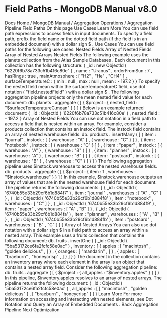 # Field Paths - MongoDB Manual v8.0


Docs Home / MongoDB Manual / Aggregation Operations / Aggregation Pipeline Field Paths On this page Use Cases Learn More You can use field path expressions to access
fields in input documents. To specify a field path, prefix the field
name or the dotted field path (if the
field is in an embedded document) with a dollar sign $ . Use Cases You can use field paths for the following use cases: Nested Fields Array of Nested Fields Array of Nested Arrays Nested Fields The following example uses the planets collection from the Atlas Sample Databases . Each document in
this collection has the following structure: { _id : new ObjectId ( "6220f6b78a733c51b416c80e" ) , name : "Uranus" , orderFromSun : 7 , hasRings : true , mainAtmosphere : [ "H2" , "He" , "CH4" ] , surfaceTemperatureC : { min : null , max : null , mean : - 197.2 } } To specify the nested field mean within the surfaceTemperatureC field, use dot notation ( "field.nestedField" ) with a dollar
sign $ . The following aggregation pipeline projects only the mean nested field value for each document: db. planets . aggregate ( [ { $project : { nested_field : "$surfaceTemperatureC.mean" } } ] ) Below is an example returned document: { _id : ObjectId ( '6220f6b78a733c51b416c80e' ) , nested_field : - 197.2 } Array of Nested Fields You can use dot notation in a field path to access a field that
is nested within an array. For example, consider a products collection that contains an instock field. The instock field contains an array of nested warehouse fields. db. products . insertMany ( [ { item : "journal" , instock : [ { warehouse : "A" } , { warehouse : "C" } ] } , { item : "notebook" , instock : [ { warehouse : "C" } ] } , { item : "paper" , instock : [ { warehouse : "A" } , { warehouse : "B" } ] } , { item : "planner" , instock : [ { warehouse : "A" } , { warehouse : "B" } ] } , { item : "postcard" , instock : [ { warehouse : "B" } , { warehouse : "C" } ] } ] ) The following aggregation pipeline uses $instock.warehouse to access
the nested warehouse fields. db. products . aggregate ( [ { $project : { item : 1 , warehouses : "$instock.warehouse" } } ] ) In this example, $instock.warehouse outputs an array of values that
are in the nested warehouse field for each document. The pipeline
returns the following documents: [ { _id : ObjectId ( '6740b55e33b29cf6b1d884f7' ) , item : "journal" , warehouses : [ "A" , "C" ] } , { _id : ObjectId ( '6740b55e33b29cf6b1d884f8' ) , item : "notebook" , warehouses : [ "C" ] } , { _id : ObjectId ( '6740b55e33b29cf6b1d884f9' ) , item : "paper" , warehouses : [ "A" , "B" ] } , { _id : ObjectId ( '6740b55e33b29cf6b1d884fa' ) , item : "planner" , warehouses : [ "A" , "B" ] } , { _id : ObjectId ( '6740b55e33b29cf6b1d884fb' ) , item : "postcard" , warehouses : [ "B" , "C" ] } ] Array of Nested Arrays You can also use dot notation with a dollar sign $ in a
field path to access an array within a nested array. This example uses a fruits collection that contains the
following document: db. fruits . insertOne ( { _id : ObjectId ( "5ba53172ce6fa2fcfc58e0ac" ) , inventory : [ { apples : [ "macintosh" , "golden delicious" , ] } , { oranges : [ "mandarin" , ] } , { apples : [ "braeburn" , "honeycrisp" , ] } ] } ) The document in the collection contains an inventory array where
each element in the array is an object that contains a nested array
field. Consider the following aggregation pipeline: db. fruits . aggregate ( [ { $project : { all_apples : "$inventory.apples" } } ] ) In this pipeline, $inventory.apples resolves to an array of nested
arrays. The pipeline returns the following document: { _id : ObjectId ( '5ba53172ce6fa2fcfc58e0ac' ) , all_apples : [ [ "macintosh" , "golden delicious" ] , [ "braeburn" , "honeycrisp" ] ] } Learn More For more information on accessing and interacting with nested elements,
see Dot Notation and Query an Array of Embedded Documents . Back Aggregation Pipeline Next Optimization
